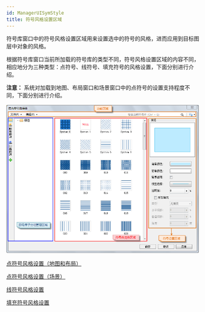 ```yaml
---
id: ManagerUISymStyle
title: 符号风格设置区域
---
```

符号库窗口中的符号风格设置区域用来设置选中的符号的风格，进而应用到目标图层中对象的风格。

根据符号库窗口当前所加载的符号库的类型不同，符号风格设置区域的内容不同，相应地分为三种类型：点符号、线符号、填充符号的风格设置，下面分别进行介绍。

**注意：** 系统对加载到地图、布局窗口和场景窗口中的点符号的设置支持程度不同，下面分别进行介绍。

![](img/SymLibManagerUI.png)  

 [点符号风格设置（地图和布局）](PointSymStyle)

 [点符号风格设置（场景）](Scene_PointSymStyle)

 [线符号风格设置](LineSymStyle)

 [填充符号风格设置](FillSymStyle)



